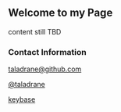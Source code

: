 ## Welcome to my Page

content still TBD


### Contact Information

[taladrane@github.com](mailto:taladrane@github.com)

[@taladrane](twitter.com/taladrane)

[keybase](https://keybase.io/madisonoliver)
